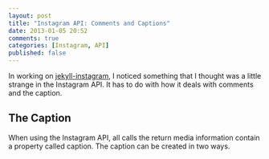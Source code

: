 ```yaml
---
layout: post
title: "Instagram API: Comments and Captions"
date: 2013-01-05 20:52
comments: true
categories: [Instagram, API]
published: false
---
```


In working on [jekyll-instagram](), I noticed something that I thought was a little strange in the Instagram API. It has to do with how it deals with comments and the caption.

## The Caption

When using the Instagram API, all calls the return media information contain a property called caption. The caption can be created in two ways.
